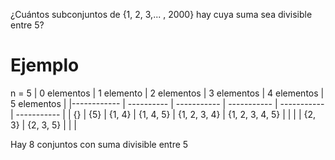 ¿Cuántos subconjuntos de {1, 2, 3,... , 2000} hay cuya suma sea divisible entre 5?

# Ejemplo
n = 5
| 0 elementos | 1 elemento | 2 elementos | 3 elementos | 4 elementos | 5 elementos |
|------------ | ---------- | ----------- | ----------- | ----------- | ----------- |
| {} | {5} | {1, 4} | {1, 4, 5} | {1, 2, 3, 4} | {1, 2, 3, 4, 5} |
| | | {2, 3} | {2, 3, 5} | | |

Hay 8 conjuntos con suma divisible entre 5
